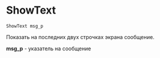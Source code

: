 # ShowText

```text
ShowText msg_p
```

Показать на последних двух строчках экрана сообщение.

**msg\_p**  - указатель на сообщение

